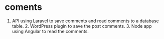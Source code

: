# coments
1. API using Laravel to save comments and read comments to a database table. 2. WordPress plugin to save the post comments. 3. Node app using Angular to read the comments.  
